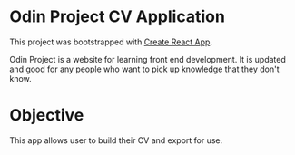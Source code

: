 # Odin Project CV Application

This project was bootstrapped with [Create React App](https://github.com/facebook/create-react-app).

Odin Project is a website for learning front end development. It is updated and good for any people who want to pick up knowledge that they don't know.

# Objective

This app allows user to build their CV and export for use.
